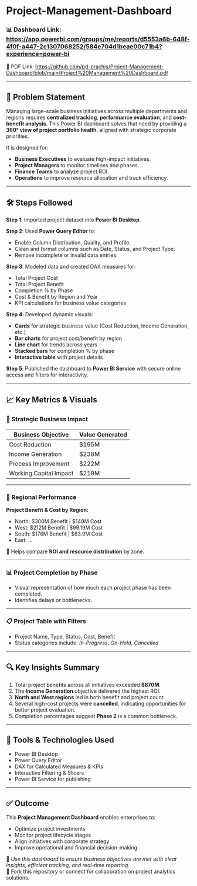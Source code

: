 # Project-Management-Dashboard

### 📊 Dashboard Link: https://app.powerbi.com/groups/me/reports/d5553a6b-648f-4f0f-a447-2c1307068252/584e704d1beae00c71b4?experience=power-bi
📄 PDF Link: https://github.com/pd-prachis/Project-Management-Dashboard/blob/main/Project%20Management%20Dashboard.pdf

---

## 📌 Problem Statement

Managing large-scale business initiatives across multiple departments and regions requires **centralized tracking**, **performance evaluation**, and **cost-benefit analysis**. This Power BI dashboard solves that need by providing a **360° view of project portfolio health**, aligned with strategic corporate priorities.

It is designed for:
- **Business Executives** to evaluate high-impact initiatives.
- **Project Managers** to monitor timelines and phases.
- **Finance Teams** to analyze project ROI.
- **Operations** to improve resource allocation and track efficiency.

---

## 🛠️ Steps Followed

**Step 1**: Imported project dataset into **Power BI Desktop**.

**Step 2**: Used **Power Query Editor** to:
- Enable Column Distribution, Quality, and Profile.
- Clean and format columns such as Date, Status, and Project Type.
- Remove incomplete or invalid data entries.

**Step 3**: Modeled data and created DAX measures for:
- Total Project Cost  
- Total Project Benefit  
- Completion % by Phase  
- Cost & Benefit by Region and Year  
- KPI calculations for business value categories

**Step 4**: Developed dynamic visuals:
- **Cards** for strategic business value (Cost Reduction, Income Generation, etc.)
- **Bar charts** for project cost/benefit by region
- **Line chart** for trends across years
- **Stacked bars** for completion % by phase
- **Interactive table** with project details

**Step 5**: Published the dashboard to **Power BI Service** with secure online access and filters for interactivity.

---

## 📈 Key Metrics & Visuals

### 🚀 Strategic Business Impact
| Business Objective      | Value Generated   |
|-------------------------|-------------------|
| Cost Reduction          | $195M             |
| Income Generation       | $238M             |
| Process Improvement     | $222M             |
| Working Capital Impact  | $219M             |

---

### 🧭 Regional Performance

**Project Benefit & Cost by Region:**
- North: $300M Benefit | $140M Cost  
- West: $212M Benefit | $99.19M Cost  
- South: $176M Benefit | $83.9M Cost  
- East: …  

📌 Helps compare **ROI and resource distribution** by zone.

---

### 📊 Project Completion by Phase

- Visual representation of how much each project phase has been completed.
- Identifies delays or bottlenecks.

---

### 📋 Project Table with Filters

- Project Name, Type, Status, Cost, Benefit
- Status categories include: *In-Progress*, *On-Hold*, *Cancelled*

---

## 🔍 Key Insights Summary

1. Total project benefits across all initiatives exceeded **$870M**.
2. The **Income Generation** objective delivered the highest ROI.
3. **North and West regions** led in both benefit and project count.
4. Several high-cost projects were **cancelled**, indicating opportunities for better project evaluation.
5. Completion percentages suggest **Phase 2** is a common bottleneck.

---

## 💼 Tools & Technologies Used

- Power BI Desktop  
- Power Query Editor  
- DAX for Calculated Measures & KPIs  
- Interactive Filtering & Slicers  
- Power BI Service for publishing

---

## ✅ Outcome

This **Project Management Dashboard** enables enterprises to:
- Optimize project investments  
- Monitor project lifecycle stages  
- Align initiatives with corporate strategy  
- Improve operational and financial decision-making  

💬 *Use this dashboard to ensure business objectives are met with clear insights, efficient tracking, and real-time reporting.*  
📁 Fork this repository or connect for collaboration on project analytics solutions.

